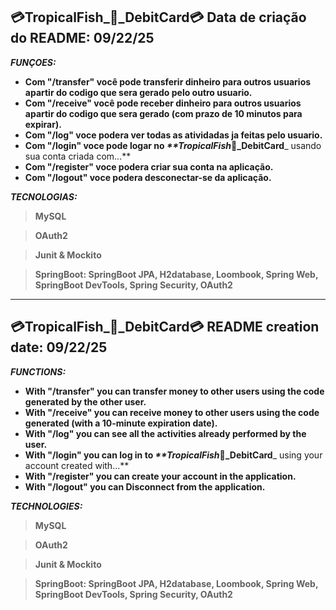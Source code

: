 **💳️TropicalFish_🐠_DebitCard💳️ Data de criação do README: 09/22/25**
--------------------------------------------------------------------------------

**_FUNÇOES:_**
- **Com "/transfer" você pode transferir dinheiro para outros usuarios apartir do codigo que sera gerado pelo outro usuario.** 
- **Com "/receive" você pode receber dinheiro para outros usuarios apartir do codigo que sera gerado (com prazo de 10 minutos para expirar).**
- **Com "/log" voce podera ver todas as atividadas ja feitas pelo usuario.**
- **Com "/login" voce pode logar no _**TropicalFish_🐠_DebitCard**_ usando sua conta criada com...**
- **Com "/register" voce podera criar sua conta na aplicação.**
- **Com "/logout" voce podera desconectar-se da aplicação.**

**_TECNOLOGIAS:_**
> **MySQL**

> **OAuth2**

>**Junit & Mockito**

> **SpringBoot: SpringBoot JPA, H2database, Loombook, Spring Web, SpringBoot DevTools, Spring Security, OAuth2**

--------------------------------------------------------------------------------
**💳️TropicalFish_🐠_DebitCard💳️ README creation date: 09/22/25**
--------------------------------------------------------------------------------

**_FUNCTIONS:_**
- **With "/transfer" you can transfer money to other users using the code generated by the other user.**
- **With "/receive" you can receive money to other users using the code generated (with a 10-minute expiration date).**
- **With "/log" you can see all the activities already performed by the user.**
- **With "/login" you can log in to _**TropicalFish_🐠_DebitCard**_ using your account created with...**
- **With "/register" you can create your account in the application.**
- **With "/logout" you can Disconnect from the application.**

**_TECHNOLOGIES:_**
> **MySQL**

> **OAuth2**

>**Junit & Mockito**

> **SpringBoot: SpringBoot JPA, H2database, Loombook, Spring Web, SpringBoot DevTools, Spring Security, OAuth2**
